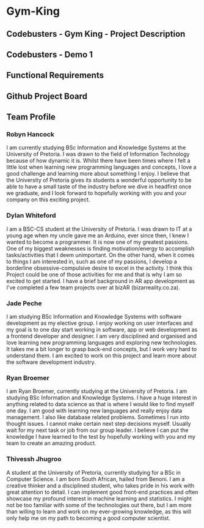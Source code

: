 # Gym-King
## Codebusters - Gym King - Project Description

## Codebusters - Demo 1

## Functional Requirements

## Github Project Board

## Team Profile
### Robyn Hancock
I am currently studying BSc Information and Knowledge Systems at the University of Pretoria. I was drawn to the field of Information Technology because of how dynamic it is. Whilst there have been times where I felt a little lost when learning new programming languages and concepts, I love a good challenge and learning more about something I enjoy. 
I believe that the University of Pretoria gives its students a wonderful opportunity to be able to have a small taste of the industry before we dive in headfirst once we graduate, and I look forward to hopefully working with you and your company on this exciting project.

### Dylan Whiteford
I am a BSC-CS student at the University of Pretoria. I was drawn to IT at a young age when my uncle gave me an Arduino, ever since then, I knew I wanted to become a programmer. It is now one of my greatest passions. One of my biggest weaknesses is finding motivation/energy to accomplish tasks/activities that I deem unimportant. On the other hand, when it comes to things I am interested in, such as one of my passions, I develop a borderline obsessive-compulsive desire to excel in the activity. I think this Project could be one of those activities for me and that is why I am so excited to get started. I have a brief background in AR app development as I've completed a few team projects over at bizAR (bizarreality.co.za).

### Jade Peche
I am studying BSc Information and Knowledge Systems with software development as my elective group. I enjoy working on user interfaces and my goal is to one day start working in software, app or web development as a frontend developer and designer. I am very disciplined and organised and love learning new programming languages and exploring new technologies. It takes me a bit longer to grasp back-end concepts, but I work very hard to understand them. I am excited to work on this project and learn more about the software development industry.

### Ryan Broemer
I am Ryan Broemer, currently studying at the University of Pretoria. I am studying BSc Information and Knowledge Systems. I have a huge interest in anything related to data science as that is where I would like to find myself one day. I am good with learning new languages and really enjoy data management. I also like database related problems. Sometimes I run into thought issues. I cannot make certain next step decisions myself. Usually wait for my next task or job from our group leader. I believe I can put the knowledge I have learned to the test by hopefully working with you and my team to create an amazing product.

### Thivessh Jhugroo
A student at the University of Pretoria, currently studying for a BSc in Computer Science. I am born South African, hailed from Benoni. I am a creative thinker and a disciplined student, who takes pride in his work with great attention to detail. I can implement good front-end practices and often showcase my profound interest in machine learning and statistics. I might not be too familiar with some of the technologies out there, but I am more than willing to learn and work on my ever-growing knowledge, as this will only help me on my path to becoming a good computer scientist.

